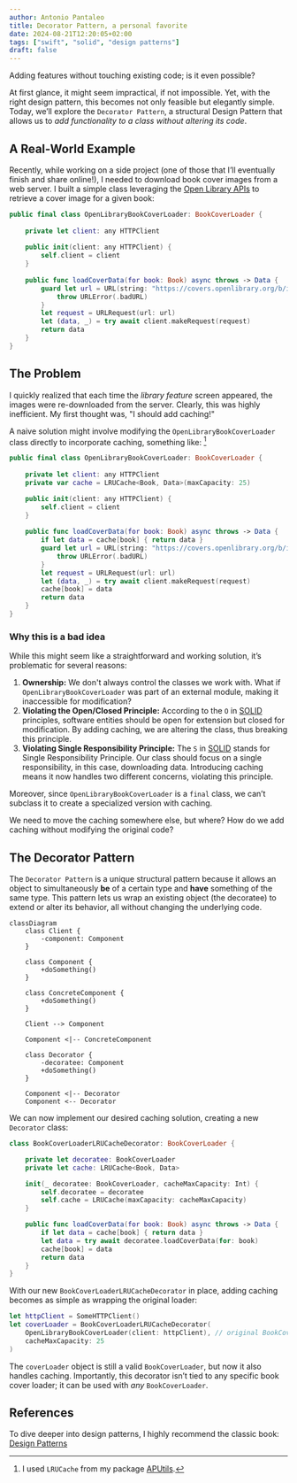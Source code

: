 ```yaml
---
author: Antonio Pantaleo
title: Decorator Pattern, a personal favorite
date: 2024-08-21T12:20:05+02:00
tags: ["swift", "solid", "design patterns"]
draft: false
---
```


Adding features without touching existing code; is it even possible?

<!--more-->

At first glance, it might seem impractical, if not impossible. Yet, with the right design pattern, this becomes not only feasible but elegantly simple. Today, we’ll explore the `Decorator Pattern`, a structural Design Pattern that allows us to *add functionality to a class without altering its code*.

## A Real-World Example

Recently, while working on a side project (one of those that I’ll eventually finish and share online!), I needed to download book cover images from a web server. I built a simple class leveraging the [Open Library APIs](https://openlibrary.org/dev/docs/api/covers) to retrieve a cover image for a given book:

```swift
public final class OpenLibraryBookCoverLoader: BookCoverLoader {
    
    private let client: any HTTPClient
    
    public init(client: any HTTPClient) {
        self.client = client
    }
    
    public func loadCoverData(for book: Book) async throws -> Data {
        guard let url = URL(string: "https://covers.openlibrary.org/b/id/\(book.id)-L.jpg") else { 
            throw URLError(.badURL)
        }
        let request = URLRequest(url: url)
        let (data, _) = try await client.makeRequest(request)
        return data
    }
}
```

## The Problem

I quickly realized that each time the *library feature* screen appeared, the images were re-downloaded from the server. Clearly, this was highly inefficient. My first thought was, "I should add caching!"

A naive solution might involve modifying the `OpenLibraryBookCoverLoader` class directly to incorporate caching, something like: [^LRUCache]

```swift {hl_lines=[4, 11, 17]}
public final class OpenLibraryBookCoverLoader: BookCoverLoader {
    
    private let client: any HTTPClient
    private var cache = LRUCache<Book, Data>(maxCapacity: 25)

    public init(client: any HTTPClient) {
        self.client = client
    }
    
    public func loadCoverData(for book: Book) async throws -> Data {
        if let data = cache[book] { return data }
        guard let url = URL(string: "https://covers.openlibrary.org/b/id/\(book.id)-L.jpg") else { 
            throw URLError(.badURL)
        }
        let request = URLRequest(url: url)
        let (data, _) = try await client.makeRequest(request)
        cache[book] = data
        return data
    }
}
```

### Why this is a bad idea

While this might seem like a straightforward and working solution, it’s problematic for several reasons:

1. **Ownership:** We don't always control the classes we work with. What if `OpenLibraryBookCoverLoader` was part of an external module, making it inaccessible for modification?
2. **Violating the Open/Closed Principle:** According to the `O` in [SOLID](https://en.wikipedia.org/wiki/SOLID) principles, software entities should be open for extension but closed for modification. By adding caching, we are altering the class, thus breaking this principle.
3. **Violating Single Responsibility Principle:** The `S` in [SOLID](https://en.wikipedia.org/wiki/SOLID) stands for Single Responsibility Principle. Our class should focus on a single responsibility, in this case, downloading data. Introducing caching means it now handles two different concerns, violating this principle.

Moreover, since `OpenLibraryBookCoverLoader` is a `final` class, we can’t subclass it to create a specialized version with caching.

We need to move the caching somewhere else, but where? How do we add caching without modifying the original code? 

## The Decorator Pattern

The `Decorator Pattern` is a unique structural pattern because it allows an object to simultaneously **be** of a certain type and **have** something of the same type. This pattern lets us wrap an existing object (the decoratee) to extend or alter its behavior, all without changing the underlying code.

```mermaid
classDiagram
    class Client {
        -component: Component
    }

    class Component {
        +doSomething()
    }

    class ConcreteComponent {
        +doSomething()
    }

    Client --> Component

    Component <|-- ConcreteComponent 

    class Decorator {
        -decoratee: Component
        +doSomething()
    }

    Component <|-- Decorator
    Component <-- Decorator
```

We can now implement our desired caching solution, creating a new `Decorator` class:

```swift
class BookCoverLoaderLRUCacheDecorator: BookCoverLoader {

    private let decoratee: BookCoverLoader
    private let cache: LRUCache<Book, Data>

    init(_ decoratee: BookCoverLoader, cacheMaxCapacity: Int) {
        self.decoratee = decoratee
        self.cache = LRUCache(maxCapacity: cacheMaxCapacity)
    }

    public func loadCoverData(for book: Book) async throws -> Data {
        if let data = cache[book] { return data }
        let data = try await decoratee.loadCoverData(for: book)
        cache[book] = data
        return data
    }
}
```

With our new `BookCoverLoaderLRUCacheDecorator` in place, adding caching becomes as simple as wrapping the original loader:

```swift
let httpClient = SomeHTTPClient()
let coverLoader = BookCoverLoaderLRUCacheDecorator(
    OpenLibraryBookCoverLoader(client: httpClient), // original BookCoverLoader
    cacheMaxCapacity: 25
)
```

The `coverLoader` object is still a valid `BookCoverLoader`, but now it also handles caching. Importantly, this decorator isn’t tied to any specific book cover loader; it can be used with *any* `BookCoverLoader`.

## References

To dive deeper into design patterns, I highly recommend the classic book: [Design Patterns](https://www.amazon.com/Design-Patterns-Elements-Reusable-Object-Oriented/dp/0201633612/ref=sr_1_1?crid=36HOQIRNL8TO1&dib=eyJ2IjoiMSJ9.mTRaTOPYqsPcUsGD8aznte8IMQZZiYjv7_Xwyyi1iS1wIbk82cye4hd8c6-ZD5iWVRxnChjM4iyEVFBqcNzq0lDnN98VWWUo4rfuoXKPiTgTOMDxg2BuR3EwjJ8GOj1vS_M4j7Y6z4fZmrN8-lgO0q_yD53RXJC_G9aMBlK3iPk_0uU0CH08mNha8ciO6lked3Kp-ow3yZCMRUqMY1oUjeyjL-RB6FhiKwjvVKsS5sQ.vG6_0MX4bIMsaAeL84GeIPgw-fhfLE56UejWA1zupLg&dib_tag=se&keywords=design+pattern&qid=1724254548&sprefix=design+pattern%2Caps%2C178&sr=8-1)

[^LRUCache]: I used `LRUCache` from my package [APUtils](https://github.com/antoniopantaleo/aputils).